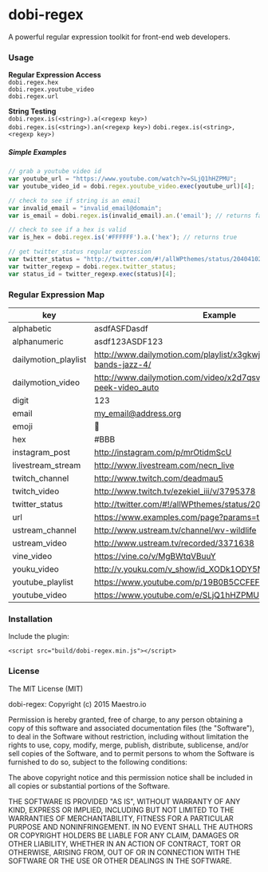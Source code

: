 # dobi-regex

A powerful regular expression toolkit for front-end web developers.

### Usage

**Regular Expression Access**  
`dobi.regex.hex`  
`dobi.regex.youtube_video`  
`dobi.regex.url`  

**String Testing**  
`dobi.regex.is(<string>).a(<regexp key>)`  
`dobi.regex.is(<string>).an(<regexp key>)`
`dobi.regex.is(<string>, <regexp key>)`


##### Simple Examples
```js
// grab a youtube video id
var youtube_url = "https://www.youtube.com/watch?v=SLjQ1hHZPMU";
var youtube_video_id = dobi.regex.youtube_video.exec(youtube_url)[4];

// check to see if string is an email
var invalid_email = "invalid_email@domain";
var is_email = dobi.regex.is(invalid_email).an.('email'); // returns false

// check to see if a hex is valid
var is_hex = dobi.regex.is('#FFFFFF').a.('hex'); // returns true

// get twitter_status regular expression
var twitter_status = "http://twitter.com/#!/allWPthemes/status/2040410213974016";
var twitter_regexp = dobi.regex.twitter_status;
var status_id = twitter_regexp.exec(status)[4];
```

### Regular Expression Map

| key | Example |
| ---- | ---- |
| alphabetic | asdfASFDasdf |
| alphanumeric |  asdf123ASDF123  |
| dailymotion_playlist |  http://www.dailymotion.com/playlist/x3gkwj_TigerTimpani_dance-bands-jazz-4/  |
| dailymotion_video |  http://www.dailymotion.com/video/x2d7qsv_acura-nsx-sneak-peek-video_auto  |
| digit |  123  |
| email |  my_email@address.org  |
| emoji |  😬  |
| hex |  #BBB  |
| instagram_post |  http://instagram.com/p/mrOtidmScU  |
| livestream_stream |  http://www.livestream.com/necn_live  |
| twitch_channel |  http://www.twitch.com/deadmau5  |
| twitch_video | http://www.twitch.tv/ezekiel_iii/v/3795378 |
| twitter_status | http://twitter.com/#!/allWPthemes/status/2040410213974016 |
| url |  https://www.examples.com/page?params=true  |
| ustream_channel |  http://www.ustream.tv/channel/wv-wildlife  |
| ustream_video |  http://www.ustream.tv/recorded/3371638  |
| vine_video |  https://vine.co/v/MgBWtqVBuuY  |
| youku_video |  http://v.youku.com/v_show/id_XODk1ODY5MDAw  |
| youtube_playlist | https://www.youtube.com/p/19B0B5CCFEF1C0C9 |
| youtube_video |  https://www.youtube.com/e/SLjQ1hHZPMU  |

### Installation

Include the plugin:
```
<script src="build/dobi-regex.min.js"></script>
```

### License

The MIT License (MIT)

dobi-regex: Copyright (c) 2015 Maestro.io

Permission is hereby granted, free of charge, to any person obtaining a copy
of this software and associated documentation files (the "Software"), to deal
in the Software without restriction, including without limitation the rights
to use, copy, modify, merge, publish, distribute, sublicense, and/or sell
copies of the Software, and to permit persons to whom the Software is
furnished to do so, subject to the following conditions:

The above copyright notice and this permission notice shall be included in
all copies or substantial portions of the Software.

THE SOFTWARE IS PROVIDED "AS IS", WITHOUT WARRANTY OF ANY KIND, EXPRESS OR
IMPLIED, INCLUDING BUT NOT LIMITED TO THE WARRANTIES OF MERCHANTABILITY,
FITNESS FOR A PARTICULAR PURPOSE AND NONINFRINGEMENT. IN NO EVENT SHALL THE
AUTHORS OR COPYRIGHT HOLDERS BE LIABLE FOR ANY CLAIM, DAMAGES OR OTHER
LIABILITY, WHETHER IN AN ACTION OF CONTRACT, TORT OR OTHERWISE, ARISING FROM,
OUT OF OR IN CONNECTION WITH THE SOFTWARE OR THE USE OR OTHER DEALINGS IN
THE SOFTWARE.
